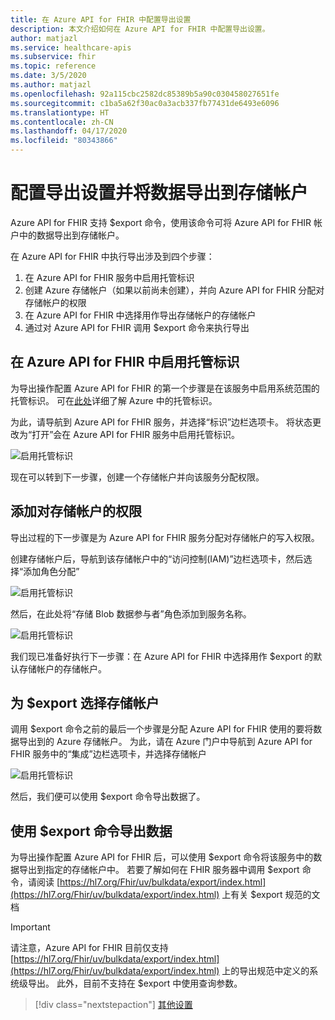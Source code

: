 ```yaml
---
title: 在 Azure API for FHIR 中配置导出设置
description: 本文介绍如何在 Azure API for FHIR 中配置导出设置。
author: matjazl
ms.service: healthcare-apis
ms.subservice: fhir
ms.topic: reference
ms.date: 3/5/2020
ms.author: matjazl
ms.openlocfilehash: 92a115cbc2582dc85389b5a90c030458027651fe
ms.sourcegitcommit: c1ba5a62f30ac0a3acb337fb77431de6493e6096
ms.translationtype: HT
ms.contentlocale: zh-CN
ms.lasthandoff: 04/17/2020
ms.locfileid: "80343866"
---
```

# <a name="configure-export-setting-and-export-the-data-to-a-storage-account"></a>配置导出设置并将数据导出到存储帐户

Azure API for FHIR 支持 $export 命令，使用该命令可将 Azure API for FHIR 帐户中的数据导出到存储帐户。

在 Azure API for FHIR 中执行导出涉及到四个步骤：

1. 在 Azure API for FHIR 服务中启用托管标识
2. 创建 Azure 存储帐户（如果以前尚未创建），并向 Azure API for FHIR 分配对存储帐户的权限
3. 在 Azure API for FHIR 中选择用作导出存储帐户的存储帐户
4. 通过对 Azure API for FHIR 调用 $export 命令来执行导出

## <a name="enabling-managed-identity-on-azure-api-for-fhir"></a>在 Azure API for FHIR 中启用托管标识

为导出操作配置 Azure API for FHIR 的第一个步骤是在该服务中启用系统范围的托管标识。 可在[此处](../active-directory/managed-identities-azure-resources/overview.md)详细了解 Azure 中的托管标识。

为此，请导航到 Azure API for FHIR 服务，并选择“标识”边栏选项卡。 将状态更改为“打开”会在 Azure API for FHIR 服务中启用托管标识。

![启用托管标识](media/export-data/fhir-mi-enabled.png)

现在可以转到下一步骤，创建一个存储帐户并向该服务分配权限。

## <a name="adding-permission-to-storage-account"></a>添加对存储帐户的权限

导出过程的下一步骤是为 Azure API for FHIR 服务分配对存储帐户的写入权限。

创建存储帐户后，导航到该存储帐户中的“访问控制(IAM)”边栏选项卡，然后选择“添加角色分配”

![启用托管标识](media/export-data/fhir-export-role-assignment.png)

然后，在此处将“存储 Blob 数据参与者”角色添加到服务名称。

![启用托管标识](media/export-data/fhir-export-role-add.png)

我们现已准备好执行下一步骤：在 Azure API for FHIR 中选择用作 $export 的默认存储帐户的存储帐户。

## <a name="selecting-the-storage-account-for-export"></a>为 $export 选择存储帐户

调用 $export 命令之前的最后一个步骤是分配 Azure API for FHIR 使用的要将数据导出到的 Azure 存储帐户。 为此，请在 Azure 门户中导航到 Azure API for FHIR 服务中的“集成”边栏选项卡，并选择存储帐户 

![启用托管标识](media/export-data/fhir-export-storage.png)

然后，我们便可以使用 $export 命令导出数据了。

## <a name="exporting-the-data-using-export-command"></a>使用 $export 命令导出数据

为导出操作配置 Azure API for FHIR 后，可以使用 $export 命令将该服务中的数据导出到指定的存储帐户中。 若要了解如何在 FHIR 服务器中调用 $export 命令，请阅读 [https://hl7.org/Fhir/uv/bulkdata/export/index.html](https://hl7.org/Fhir/uv/bulkdata/export/index.html) 上有关 $export 规范的文档

> [!IMPORTANT]
> 请注意，Azure API for FHIR 目前仅支持 [https://hl7.org/Fhir/uv/bulkdata/export/index.html](https://hl7.org/Fhir/uv/bulkdata/export/index.html) 上的导出规范中定义的系统级导出。 此外，目前不支持在 $export 中使用查询参数。

>[!div class="nextstepaction"]
>[其他设置](azure-api-for-fhir-additional-settings.md)